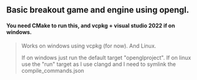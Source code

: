 ## Basic breakout game and engine using opengl.

#### You need CMake to run this, and vcpkg + visual studio 2022 if on windows.

> Works on windows using vcpkg (for now). And Linux.
>
> If on windows just run the default target "openglproject". If on linux use the "run" target as I use clangd and I need to symlink the compile_commands.json
